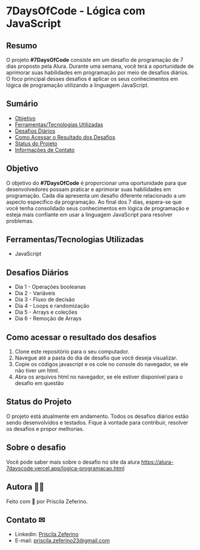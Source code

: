 # 7DaysOfCode - Lógica com JavaScript

## Resumo

O projeto **#7DaysOfCode** consiste em um desafio de programação de 7 dias proposto pela Alura. Durante uma semana, você terá a oportunidade de aprimorar suas habilidades em programação por meio de desafios diários. O foco principal desses desafios é aplicar os seus conhecimentos em lógica de programação utilizando a linguagem JavaScript.

## Sumário

- [Objetivo](#objetivo)
- [Ferramentas/Tecnologias Utilizadas](#ferramentastecnologias-utilizadas)
- [Desafios Diários](#desafios-diários)
- [Como Acessar o Resultado dos Desafios](#como-acessar-o-resultado-dos-desafios)
- [Status do Projeto](#status-do-projeto)
- [Informações de Contato](#informações-de-contato)


## Objetivo

O objetivo do **#7DaysOfCode** é proporcionar uma oportunidade para que desenvolvedores possam praticar e aprimorar suas habilidades em programação. Cada dia apresenta um desafio diferente relacionado a um aspecto específico da programação. Ao final dos 7 dias, espera-se que você tenha consolidado seus conhecimentos em lógica de programação e esteja mais confiante em usar a linguagem JavaScript para resolver problemas.

## Ferramentas/Tecnologias Utilizadas

- JavaScript

## Desafios Diários

- Dia 1 - Operações booleanas
- Dia 2 - Variáveis
- Dia 3 - Fluxo de decisão
- Dia 4 - Loops e randomização
- Dia 5 - Arrays e coleções
- Dia 6 - Remoção de Arrays

## Como acessar o resultado dos desafios

1. Clone este repositório para o seu computador.
2. Navegue até a pasta do dia de desafio que você deseja visualizar.
3. Copie os códigos javascript e os cole no console do navegador, se ele não tiver um html.
4. Abra os arquivos html no navegador, se ele estiver disponível para o desafio em questão

## Status do Projeto

O projeto está atualmente em andamento. Todos os desafios diários estão sendo desenvolvidos e testados. Fique à vontade para contribuir, resolver os desafios e propor melhorias.

## Sobre o desafio
Você pode saber mais sobre o desafio no site da alura
https://alura-7dayscode.vercel.app/logica-programacao.html

## Autora 👧🏻 

Feito com 🧡 por Priscila Zeferino.

## Contato ✉

- Linkedin: [Priscila Zeferino](https://www.linkedin.com/in/priscila-zeferino-594b5b175/)
- E-mail: priscila.zeferino23@gmail.com
